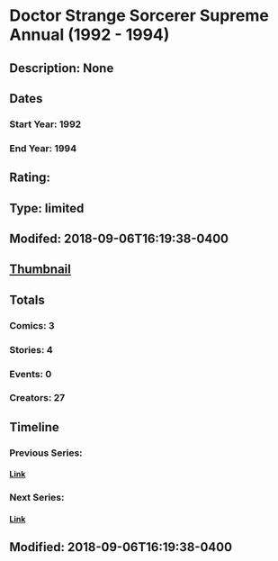 # Doctor Strange Sorcerer Supreme Annual (1992 - 1994)
## Description: None
## Dates
### Start Year: 1992
### End Year: 1994
## Rating: 
## Type: limited
## Modifed: 2018-09-06T16:19:38-0400
## [Thumbnail](http://i.annihil.us/u/prod/marvel/i/mg/3/60/5b918bc345245.jpg)
## Totals
### Comics: 3
### Stories: 4
### Events: 0
### Creators: 27
## Timeline
### Previous Series: 
#### [Link]()
### Next Series: 
#### [Link]()
## Modified: 2018-09-06T16:19:38-0400